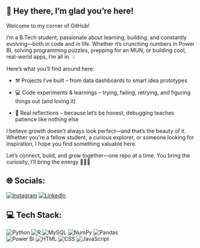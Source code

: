 ## 🚀 Hey there, I’m glad you’re here!

Welcome to my corner of GitHub!

I’m a B.Tech student, passionate about learning, building, and constantly evolving—both in code and in life. Whether it’s crunching numbers in Power BI, solving programming puzzles, prepping for an MUN, or building cool, real-world apps, I’m all in. 💡

Here’s what you’ll find around here:

- ⚒️ Projects I’ve built – from data dashboards to smart idea prototypes

- 💻 Code experiments & learnings – trying, failing, retrying, and figuring things out (and loving it)

- 🧠 Real reflections – because let’s be honest, debugging teaches patience like nothing else

I believe growth doesn’t always look perfect—and that’s the beauty of it. Whether you're a fellow student, a curious explorer, or someone looking for inspiration, I hope you find something valuable here.

Let’s connect, build, and grow together—one repo at a time.
You bring the curiosity, I’ll bring the energy 🚴‍♂️🔥

## 🌐 Socials:
[![Instagram](https://img.shields.io/badge/Instagram-%23E4405F.svg?logo=Instagram&logoColor=white)](https://www.instagram.com/jaykumardas33/)
[![LinkedIn](https://img.shields.io/badge/LinkedIn-%230077B5.svg?logo=linkedin&logoColor=white)](www.linkedin.com/in/jaykumardas33)

## 💻 Tech Stack:
![Python](https://img.shields.io/badge/python-3670A0?style=plastic&logo=python&logoColor=ffdd54) 
![R](https://img.shields.io/badge/r-%23276DC3.svg?style=plastic&logo=r&logoColor=white) 
![MySQL](https://img.shields.io/badge/mysql-4479A1.svg?style=plastic&logo=mysql&logoColor=white) 
![NumPy](https://img.shields.io/badge/numpy-%23013243.svg?style=plastic&logo=numpy&logoColor=white) 
![Pandas](https://img.shields.io/badge/pandas-%23150458.svg?style=plastic&logo=pandas&logoColor=white)  
![Power Bi](https://img.shields.io/badge/power_bi-F2C811?style=plastic&logo=powerbi&logoColor=black) 
![HTML](https://img.shields.io/badge/html-%23E34F26.svg?style=plastic&logo=html5\&logoColor=white)
![CSS](https://img.shields.io/badge/css-%231572B6.svg?style=plastic&logo=css3&logoColor=white)
![JavaScript](https://img.shields.io/badge/javascript-%23F7DF1E.svg?style=plastic&logo=javascript&logoColor=black) 





